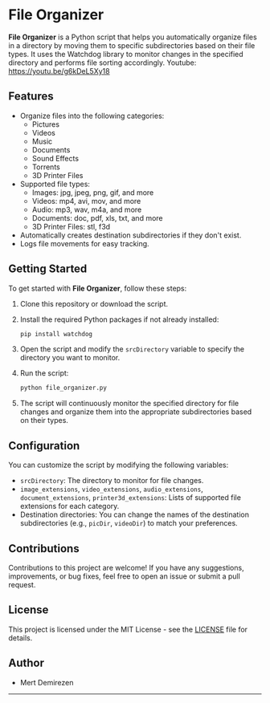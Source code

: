 
# File Organizer

**File Organizer** is a Python script that helps you automatically organize files in a directory by moving them to specific subdirectories based on their file types. It uses the Watchdog library to monitor changes in the specified directory and performs file sorting accordingly.
Youtube: https://youtu.be/g6kDeL5Xy18
## Features

- Organize files into the following categories:
  - Pictures
  - Videos
  - Music
  - Documents
  - Sound Effects
  - Torrents
  - 3D Printer Files
- Supported file types:
  - Images: jpg, jpeg, png, gif, and more
  - Videos: mp4, avi, mov, and more
  - Audio: mp3, wav, m4a, and more
  - Documents: doc, pdf, xls, txt, and more
  - 3D Printer Files: stl, f3d
- Automatically creates destination subdirectories if they don't exist.
- Logs file movements for easy tracking.

## Getting Started

To get started with **File Organizer**, follow these steps:

1. Clone this repository or download the script.

2. Install the required Python packages if not already installed:

   ```bash
   pip install watchdog
   ```

3. Open the script and modify the `srcDirectory` variable to specify the directory you want to monitor.

4. Run the script:

   ```bash
   python file_organizer.py
   ```

5. The script will continuously monitor the specified directory for file changes and organize them into the appropriate subdirectories based on their types.

## Configuration

You can customize the script by modifying the following variables:

- `srcDirectory`: The directory to monitor for file changes.
- `image_extensions`, `video_extensions`, `audio_extensions`, `document_extensions`, `printer3d_extensions`: Lists of supported file extensions for each category.
- Destination directories: You can change the names of the destination subdirectories (e.g., `picDir`, `videoDir`) to match your preferences.

## Contributions

Contributions to this project are welcome! If you have any suggestions, improvements, or bug fixes, feel free to open an issue or submit a pull request.

## License

This project is licensed under the MIT License - see the [LICENSE](LICENSE) file for details.

## Author

- Mert Demirezen

---

